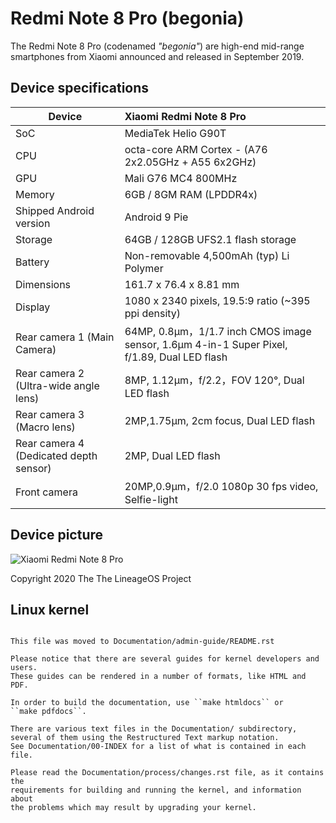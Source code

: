 # Redmi Note 8 Pro (begonia)

The Redmi Note 8 Pro (codenamed _"begonia"_) are high-end mid-range smartphones from Xiaomi announced and released in September 2019.

## Device specifications

| Device                  | Xiaomi Redmi Note 8 Pro                                      |
| ----------------------- | :----------------------------------------------------------- |
| SoC                     | MediaTek Helio G90T                                          |
| CPU                     | octa-core ARM Cortex - (A76 2x2.05GHz + A55 6x2GHz)          |  
| GPU                     | Mali G76 MC4 800MHz                                          |
| Memory                  | 6GB / 8GM RAM (LPDDR4x)                                      |
| Shipped Android version | Android 9 Pie                                                |
| Storage                 | 64GB / 128GB UFS2.1 flash storage                            |
| Battery                 | Non-removable 4,500mAh (typ) Li Polymer                      |
| Dimensions              | 161.7 x 76.4 x 8.81 mm                                       |
| Display                 | 1080 x 2340 pixels, 19.5:9 ratio (~395 ppi density)          |
| Rear camera 1 (Main Camera)          | 64MP, 0.8μm，1/1.7 inch CMOS image sensor, 1.6μm 4-in-1 Super Pixel, f/1.89, Dual LED flash                          |
| Rear camera 2 (Ultra-wide angle lens)| 8MP, 1.12μm，f/2.2，FOV 120°, Dual LED flash     |
| Rear camera 3 (Macro lens)           | 2MP,1.75μm, 2cm focus, Dual LED flash           |
| Rear camera 4 (Dedicated depth sensor)| 2MP, Dual LED flash                            |
| Front camera           | 20MP,0.9μm，f/2.0 1080p 30 fps video, Selfie-light            |

## Device picture

![Xiaomi Redmi Note 8 Pro](https://github.com/PixelExperience/official_devices/blob/master/images/begonia.png)



Copyright 2020 The The LineageOS Project

<!---   # COMMENT #

```
#
# Copyright (C) 2020 The LineageOS Project
#
# Licensed under the Apache License, Version 2.0 (the "License");
# you may not use this file except in compliance with the License.
# You may obtain a copy of the License at
#
#      http://www.apache.org/licenses/LICENSE-2.0
#
# Unless required by applicable law or agreed to in writing, software
# distributed under the License is distributed on an "AS IS" BASIS,
# WITHOUT WARRANTIES OR CONDITIONS OF ANY KIND, either express or implied.
# See the License for the specific language governing permissions and
# limitations under the Licens
#
```


-->


## Linux kernel
```

This file was moved to Documentation/admin-guide/README.rst

Please notice that there are several guides for kernel developers and users.
These guides can be rendered in a number of formats, like HTML and PDF.

In order to build the documentation, use ``make htmldocs`` or
``make pdfdocs``.

There are various text files in the Documentation/ subdirectory,
several of them using the Restructured Text markup notation.
See Documentation/00-INDEX for a list of what is contained in each file.

Please read the Documentation/process/changes.rst file, as it contains the
requirements for building and running the kernel, and information about
the problems which may result by upgrading your kernel.
```



